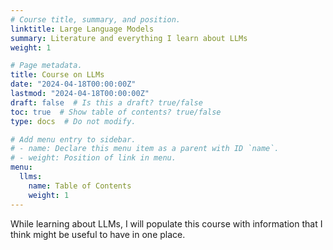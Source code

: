 ```yaml
---
# Course title, summary, and position.
linktitle: Large Language Models
summary: Literature and everything I learn about LLMs 
weight: 1

# Page metadata.
title: Course on LLMs
date: "2024-04-18T00:00:00Z"
lastmod: "2024-04-18T00:00:00Z"
draft: false  # Is this a draft? true/false
toc: true  # Show table of contents? true/false
type: docs  # Do not modify.

# Add menu entry to sidebar.
# - name: Declare this menu item as a parent with ID `name`.
# - weight: Position of link in menu.
menu:
  llms:
    name: Table of Contents
    weight: 1
---
```

While learning about LLMs, I will populate this course with information that I think might be useful to have in one place.
